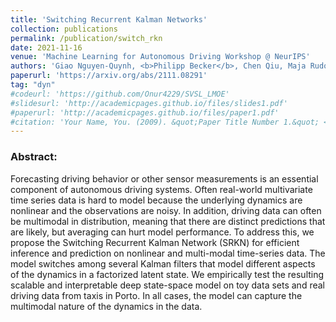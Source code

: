 ```yaml
---
title: 'Switching Recurrent Kalman Networks'
collection: publications
permalink: /publication/switch_rkn
date: 2021-11-16
venue: 'Machine Learning for Autonomous Driving Workshop @ NeurIPS'
authors: 'Giao Nguyen-Quynh, <b>Philipp Becker</b>, Chen Qiu, Maja Rudolph, Gerhard Neumann'
paperurl: 'https://arxiv.org/abs/2111.08291'
tag: "dyn"
#codeurl: 'https://github.com/Onur4229/SVSL_LMOE'
#slidesurl: 'http://academicpages.github.io/files/slides1.pdf'
#paperurl: 'http://academicpages.github.io/files/paper1.pdf'
#citation: 'Your Name, You. (2009). &quot;Paper Title Number 1.&quot; <i>Journal 1</i>. 1(1).'
---
```


<p>
<h3> Abstract: </h3>
Forecasting driving behavior or other sensor measurements is an essential component of autonomous driving systems. Often real-world multivariate time series data is hard to model because the underlying dynamics are nonlinear and the observations are noisy. In addition, driving data can often be multimodal in distribution, meaning that there are distinct predictions that are likely, but averaging can hurt model performance. To address this, we propose the Switching Recurrent Kalman Network (SRKN) for efficient inference and prediction on nonlinear and multi-modal time-series data. The model switches among several Kalman filters that model different aspects of the dynamics in a factorized latent state. We empirically test the resulting scalable and interpretable deep state-space model on toy data sets and real driving data from taxis in Porto. In all cases, the model can capture the multimodal nature of the dynamics in the data.
</p>